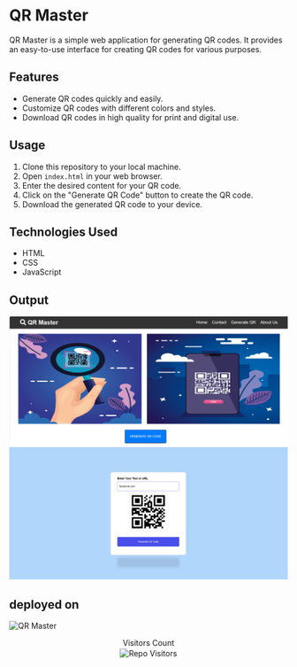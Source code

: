# QR Master

QR Master is a simple web application for generating QR codes. It provides an easy-to-use interface for creating QR codes for various purposes.

## Features

- Generate QR codes quickly and easily.
- Customize QR codes with different colors and styles.
- Download QR codes in high quality for print and digital use.

## Usage

1. Clone this repository to your local machine.
2. Open `index.html` in your web browser.
3. Enter the desired content for your QR code.
4. Click on the "Generate QR Code" button to create the QR code.
5. Download the generated QR code to your device.


## Technologies Used

- HTML
- CSS
- JavaScript

## Output

![logo](output1.png)
![logo](output2.png)

## deployed on
![QR Master](qr-master.vercel.app)


<p align='center'>Visitors Count <br><img align="center" alt="Repo Visitors" src="https://profile-counter.glitch.me/Qr_generator_Qr-Master/count.svg"/></p>






